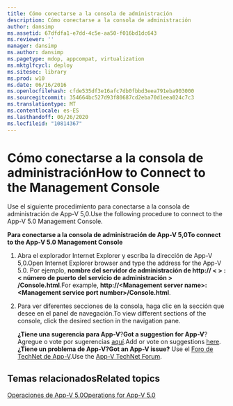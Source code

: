 ```yaml
---
title: Cómo conectarse a la consola de administración
description: Cómo conectarse a la consola de administración
author: dansimp
ms.assetid: 67dfdfa1-e7dd-4c5e-aa50-f016bd1dc643
ms.reviewer: ''
manager: dansimp
ms.author: dansimp
ms.pagetype: mdop, appcompat, virtualization
ms.mktglfcycl: deploy
ms.sitesec: library
ms.prod: w10
ms.date: 06/16/2016
ms.openlocfilehash: cfde535df3e16afc7db0fbbd3eea791eba903000
ms.sourcegitcommit: 354664bc527d93f80687cd2eba70d1eea024c7c3
ms.translationtype: MT
ms.contentlocale: es-ES
ms.lasthandoff: 06/26/2020
ms.locfileid: "10814367"
---
```

# <span data-ttu-id="979dc-103">Cómo conectarse a la consola de administración</span><span class="sxs-lookup"><span data-stu-id="979dc-103">How to Connect to the Management Console</span></span>


<span data-ttu-id="979dc-104">Use el siguiente procedimiento para conectarse a la consola de administración de App-V 5,0.</span><span class="sxs-lookup"><span data-stu-id="979dc-104">Use the following procedure to connect to the App-V 5.0 Management Console.</span></span>

**<span data-ttu-id="979dc-105">Para conectarse a la consola de administración de App-V 5,0</span><span class="sxs-lookup"><span data-stu-id="979dc-105">To connect to the App-V 5.0 Management Console</span></span>**

1.  <span data-ttu-id="979dc-106">Abra el explorador Internet Explorer y escriba la dirección de App-V 5,0.</span><span class="sxs-lookup"><span data-stu-id="979dc-106">Open Internet Explorer browser and type the address for the App-V 5.0.</span></span> <span data-ttu-id="979dc-107">Por ejemplo, **nombre del servidor de administración de http:// &lt; &gt; : &lt; número de puerto del servicio de administración &gt; /Console.html**.</span><span class="sxs-lookup"><span data-stu-id="979dc-107">For example, **http://&lt;Management server name&gt;:&lt;Management service port number&gt;/Console.html**.</span></span>

2.  <span data-ttu-id="979dc-108">Para ver diferentes secciones de la consola, haga clic en la sección que desee en el panel de navegación.</span><span class="sxs-lookup"><span data-stu-id="979dc-108">To view different sections of the console, click the desired section in the navigation pane.</span></span>

    <span data-ttu-id="979dc-109">**¿Tiene una sugerencia para App-V**?</span><span class="sxs-lookup"><span data-stu-id="979dc-109">**Got a suggestion for App-V**?</span></span> <span data-ttu-id="979dc-110">Agregue o vote por sugerencias [aquí](http://appv.uservoice.com/forums/280448-microsoft-application-virtualization).</span><span class="sxs-lookup"><span data-stu-id="979dc-110">Add or vote on suggestions [here](http://appv.uservoice.com/forums/280448-microsoft-application-virtualization).</span></span> **<span data-ttu-id="979dc-111">¿Tiene un problema de App-V?</span><span class="sxs-lookup"><span data-stu-id="979dc-111">Got an App-V issue?</span></span>** <span data-ttu-id="979dc-112">Use el [Foro de TechNet de App-V](https://social.technet.microsoft.com/Forums/home?forum=mdopappv).</span><span class="sxs-lookup"><span data-stu-id="979dc-112">Use the [App-V TechNet Forum](https://social.technet.microsoft.com/Forums/home?forum=mdopappv).</span></span>

## <span data-ttu-id="979dc-113">Temas relacionados</span><span class="sxs-lookup"><span data-stu-id="979dc-113">Related topics</span></span>


[<span data-ttu-id="979dc-114">Operaciones de App-V 5.0</span><span class="sxs-lookup"><span data-stu-id="979dc-114">Operations for App-V 5.0</span></span>](operations-for-app-v-50.md)

 

 





